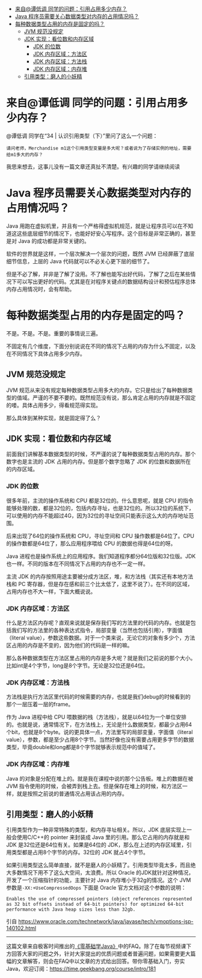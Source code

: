 

- [来自@谭低调 同学的问题：引用占用多少内存？](#%e6%9d%a5%e8%87%aa%e8%b0%ad%e4%bd%8e%e8%b0%83-%e5%90%8c%e5%ad%a6%e7%9a%84%e9%97%ae%e9%a2%98%e5%bc%95%e7%94%a8%e5%8d%a0%e7%94%a8%e5%a4%9a%e5%b0%91%e5%86%85%e5%ad%98)
- [Java 程序员需要关心数据类型对内存的占用情况吗？](#java-%e7%a8%8b%e5%ba%8f%e5%91%98%e9%9c%80%e8%a6%81%e5%85%b3%e5%bf%83%e6%95%b0%e6%8d%ae%e7%b1%bb%e5%9e%8b%e5%af%b9%e5%86%85%e5%ad%98%e7%9a%84%e5%8d%a0%e7%94%a8%e6%83%85%e5%86%b5%e5%90%97)
- [每种数据类型占用的内存是固定的吗？](#%e6%af%8f%e7%a7%8d%e6%95%b0%e6%8d%ae%e7%b1%bb%e5%9e%8b%e5%8d%a0%e7%94%a8%e7%9a%84%e5%86%85%e5%ad%98%e6%98%af%e5%9b%ba%e5%ae%9a%e7%9a%84%e5%90%97)
  - [JVM 规范没规定](#jvm-%e8%a7%84%e8%8c%83%e6%b2%a1%e8%a7%84%e5%ae%9a)
  - [JDK 实现：看位数和内存区域](#jdk-%e5%ae%9e%e7%8e%b0%e7%9c%8b%e4%bd%8d%e6%95%b0%e5%92%8c%e5%86%85%e5%ad%98%e5%8c%ba%e5%9f%9f)
    - [JDK 的位数](#jdk-%e7%9a%84%e4%bd%8d%e6%95%b0)
    - [JDK 内存区域：方法区](#jdk-%e5%86%85%e5%ad%98%e5%8c%ba%e5%9f%9f%e6%96%b9%e6%b3%95%e5%8c%ba)
    - [JDK 内存区域：方法栈](#jdk-%e5%86%85%e5%ad%98%e5%8c%ba%e5%9f%9f%e6%96%b9%e6%b3%95%e6%a0%88)
    - [JDK 内存区域：内存堆](#jdk-%e5%86%85%e5%ad%98%e5%8c%ba%e5%9f%9f%e5%86%85%e5%ad%98%e5%a0%86)
  - [引用类型：磨人的小妖精](#%e5%bc%95%e7%94%a8%e7%b1%bb%e5%9e%8b%e7%a3%a8%e4%ba%ba%e7%9a%84%e5%b0%8f%e5%a6%96%e7%b2%be)

# 来自@谭低调 同学的问题：引用占用多少内存？

@谭低调 同学在“34 | 认识引用类型（下）”里问了这么一个问题：

```
请问老师，Merchandise m1这个引用类型变量是多大呢？或者说为了存储实例的地址，需要给m1多大的内存？
```

我思来想去，这事儿没有一篇文章还真扯不清楚。有兴趣的同学请继续阅读

# Java 程序员需要关心数据类型对内存的占用情况吗？

Java 用跑在虚拟机里，并且有一个严格得虚拟机规范，就是让程序员可以在不知道这这些底层细节的情况下，也能好好安心写程序。这个目标是非常正确的，甚至是对 Java 的成功都是非常关键的。

软件的世界就是这样，一个层次解决一个层次的问题，既然 JVM 已经屏蔽了底层细节信息，上层的 Java 代码就可以不必关心更下层的细节了。

但是不必了解，并非是了解了没用。不了解也能写出好代码，了解了之后在某些情况下可以写出更好的代码。尤其是在对程序关键点的数据结构设计和预估程序总体内存占用情况时，会有帮助。

# 每种数据类型占用的内存是固定的吗？

不是。不是。不是。重要的事情说三遍。

不固定有几个维度，下面分别说说在不同的情况下占用的内存为什么不固定，以及在不同情况下具体占用多少内存。

## JVM 规范没规定

JVM 规范从来没有规定每种数据类型占用多大的内存。它只是给出了每种数据类型的值域。严谨的不要不要的。既然规范没有说，那么肯定占用的内存就是不固定的喽。具体占用多少，得看规范得实现。

那么具体到某种实现，就是固定得了么？

## JDK 实现：看位数和内存区域

前面我们讲解基本数据类型的时候，不严谨的说了每种数据类型占用的内存。那个数字也是主流的 JDK 占用的内存。但是那个数字忽略了 JDK 的位数和数据所在的内存区域。

### JDK 的位数

很多年前，主流的操作系统和 CPU 都是32位的。什么意思呢，就是 CPU 的指令能够处理的数，都是32位的，包括内存寻址，也是32位的。所以32位的系统下，可以使用的内存不能超过4G，因为32位的寻址空间只能表示这么大的内存地址范围。

后来出现了64位的操作系统和 CPU，寻址空间和 CPU 操作数都是64位了。CPU的操作数都是64位了，那么应用程序喂给 CPU 的数据也得是64位的呀。

Java 进程也是操作系统上的应用程序。我们知道程序都分64位版和32位版。JDK 也一样。不同的版本在不同情况下占用的内存也不一定一样。

主流 JDK 的内存按照用途主要被分成方法区，堆，和方法栈（其实还有本地方法栈和 PC 寄存器，但是存在感和前三个比太低了，这里不说了）。在不同的区域，占用内存也不大一样，下面大概说说。

### JDK 内存区域：方法区

什么是方法区内存呢？直观来说就是保存我们写的方法里的代码的内存。也就是包括我们写的方法里的各种表达式指令，局部变量（当然也包括引用），字面值（literal value），参数这些数据。对于一个类来说，无论它的对象有多少个，方法区占用的内存是不变的，因为他们的代码是一样的嘛。

那么各种数据类型在方法区里占用的内存是多大呢？就是我们之前说的那个大小。比如int是4个字节，long是8个字节。无论是32位还是64位。

### JDK 内存区域：方法栈

方法栈是执行方法区里代码的时候需要的内存，也就是我们debug的时候看到的那个一层压着一层的frame。

作为 Java 进程中给 CPU 喂数据的栈（方法栈），就是以64位为一个单位安排的。也就是说，通常情况下，在方法栈上，无论是什么数据类型，都最少占用64个bit，也就是8个byte。说的更具体一点，方法里写的局部变量，字面值（literal value），参数，都是至少占用8个字节。当然好像也没有需要占用更多字节的数据类型，毕竟double和long都是8个字节就够表示规范中的值域了。

### JDK 内存区域：内存堆

Java 的对象是分配在堆上的。就是我在课程中说的那个公告板。堆上的数据在被 JVM 指令使用的时候，会被弄到栈上去。但是保存在堆上的时候，和方法区一样，就是按照之前说的普通情况占用该占用的内存。

## 引用类型：磨人的小妖精

引用类型作为一种非常特殊的类型，和内存寻址相关。所以，JDK 底层实现上一般会使用C/C++的 pointer 来封装成 Java 里的引用。那么它占用的内存就是和 JDK 是32位还是64位有关。如果是64位的 JDK，那么在上述的内存区域里，引用类型都是占用8个字节的内存。32位的 JDK 就占4个字节。

如果引用类型这么简单直接，就不是磨人的小妖精了。引用类型毕竟太多，而且绝大多数情况下用不了这么大空间，太浪费。所以 Oracle 的JDK就针对这种情况，开发了一个压缩指针的功能，主要针对 Java 内存堆小于32g的情况。这个 JVM 参数是`-XX:+UseCompressedOops` 下面是 Oracle 官方文档对这个参数的说明：

```
Enables the use of compressed pointers (object references represented as 32 bit offsets instead of 64-bit pointers) for optimized 64-bit performance with Java heap sizes less than 32gb.
```

引自 https://www.oracle.com/technetwork/java/javase/tech/vmoptions-jsp-140102.html



***

这篇文章来自极客时间推出的[《零基础学Java》](https://time.geekbang.org/course/intro/181)中的FAQ。除了在每节视频课下方回答大家的问题之外，针对大家提出的优质问题或者普遍问题，如果需要更大篇幅的文章解答，则会在FAQ中以文章的方式给出回答。带你零基础入门，夯实Java，欢迎订阅：https://time.geekbang.org/course/intro/181


